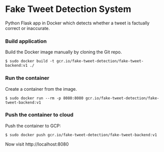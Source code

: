 # Fake Tweet Detection System
Python Flask app in Docker which detects whether a tweet is factually correct or inaccurate.

### Build application
Build the Docker image manually by cloning the Git repo.
```
$ sudo docker build -t gcr.io/fake-tweet-detection/fake-tweet-backend:v1 ./
```


### Run the container
Create a container from the image.
```
$ sudo docker run --rm -p 8080:8080 gcr.io/fake-tweet-detection/fake-tweet-backend:v1
```

### Push the container to cloud
Push the container to GCP:
```
$ sudo docker push gcr.io/fake-tweet-detection/fake-tweet-backend:v1
```

Now visit http://localhost:8080

